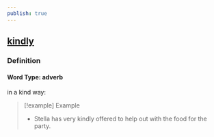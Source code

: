 ```yaml
---
publish: true
---
```


## [kindly](https://dictionary.cambridge.org/dictionary/english/kindly)

### Definition
#### Word Type: adverb
in a kind way:

>[!example] Example
> - Stella has very kindly offered to help out with the food for the party.
